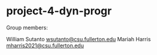 # project-4-dyn-progr

Group members:

William Sutanto
wsutanto@csu.fullerton.edu
Mariah Harris
mharris2021@csu.fullerton.edu

